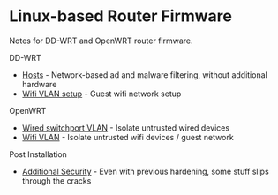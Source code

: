 # Linux-based Router Firmware

Notes for DD-WRT and OpenWRT router firmware.

DD-WRT
- [Hosts](dd-wrt.md) - Network-based ad and malware filtering, without additional hardware
- [Wifi VLAN setup](dd-wrt-vlan.md) - Guest wifi network setup

OpenWRT
- [Wired switchport VLAN](openwrt-switchport-vlan.md) - Isolate untrusted wired devices
- [Wifi VLAN](openwrt-wifi-vlan.md) - Isolate untrusted wifi devices / guest network

Post Installation
- [Additional Security](additional-security.md) - Even with previous hardening, some stuff slips through the cracks

